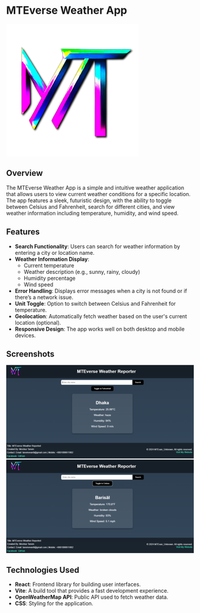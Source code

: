 # MTEverse Weather App

![Logo](src/assets/logo.png) <!-- Update this path based on where your logo is stored -->

## Overview
The MTEverse Weather App is a simple and intuitive weather application that allows users to view current weather conditions for a specific location. The app features a sleek, futuristic design, with the ability to toggle between Celsius and Fahrenheit, search for different cities, and view weather information including temperature, humidity, and wind speed.

## Features
- **Search Functionality**: Users can search for weather information by entering a city or location name.
- **Weather Information Display**:
  - Current temperature
  - Weather description (e.g., sunny, rainy, cloudy)
  - Humidity percentage
  - Wind speed
- **Error Handling**: Displays error messages when a city is not found or if there’s a network issue.
- **Unit Toggle**: Option to switch between Celsius and Fahrenheit for temperature.
- **Geolocation**: Automatically fetch weather based on the user's current location (optional).
- **Responsive Design**: The app works well on both desktop and mobile devices.

## Screenshots
![Screenshot of Weather App](public/ScreenShots/1.png)
![Screenshot of Weather App](public/ScreenShots/2.png)

## Technologies Used
- **React**: Frontend library for building user interfaces.
- **Vite**: A build tool that provides a fast development experience.
- **OpenWeatherMap API**: Public API used to fetch weather data.
- **CSS**: Styling for the application.

